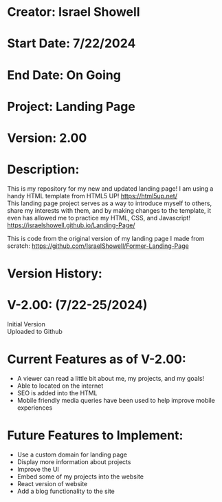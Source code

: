 # Creator: Israel Showell
# Start Date: 7/22/2024
# End Date: On Going
# Project: Landing Page
# Version: 2.00

# Description:
This is my repository for my new and updated landing page!
I am using a handy HTML template from HTML5 UP! https://html5up.net/ <br>
This landing page project serves as a way to introduce myself to others, share my interests with them,
and by making changes to the template, it even has allowed me to practice my HTML, CSS, and Javascript! <br>
https://israelshowell.github.io/Landing-Page/

This is code from the original version of my landing page I made from scratch: 
https://github.com/IsraelShowell/Former-Landing-Page


# Version History:
# V-2.00: (7/22-25/2024)
Initial Version <br>
Uploaded to Github <br>



# Current Features as of V-2.00:
- A viewer can read a little bit about me, my projects, and my goals!
- Able to located on the internet
- SEO is added into the HTML
- Mobile friendly media queries have been used to help improve mobile experiences


# Future Features to Implement:
- Use a custom domain for landing page
- Display more information about projects
- Improve the UI 
- Embed some of my projects into the website
- React version of website
- Add a blog functionality to the site

